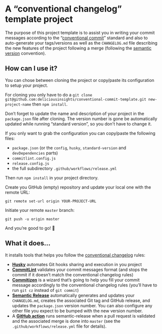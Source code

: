 # A “conventional changelog” template project

The purpose of this project template is to assist you in writing your commit messages according to the “[conventional commit](https://conventionalcommits.org/)” standard and also to auto-generate your tags/versions as well as the `CHANGELOG.md` file describing the new features of the project following a merge (following the [semantic version](https://semver.org/) convention).

## How can I use it?

You can chose between cloning the project or copy/paste its configuration to setup your project.

For cloning you only have to do a `git clone git@github.com:deliciousinsights/conventional-commit-template.git new-project-name` then `npm install`.

Don’t forget to update the name and description of your project in the `package.json` file after cloning.  The version number is gone be automatically updated while running “standard version”, so you don't have to change it.

If you only want to grab the configuration you can copy/paste the following files:

- `package.json` (or the `config`, `husky`, `standard-version` and `devDependencies` parts)
- `commitlint.config.js`
- `release.config.js`
- the full subdirectory `.github/workflows/release.yml`

Then run `npm install` in your project directory.

Create you GitHub (empty) repository and update your local one with the remote URL: 

```
git remote set-url origin YOUR-PROJECT-URL
```

Initiate your remote `master` branch: 

```
git push -u origin master
```

And you’re good to go! 🙌

## What it does…

It installs tools that helps you follow the [conventional changelog](https://github.com/conventional-changelog/conventional-changelog) rules:

- [**Husky**](https://www.npmjs.com/package/husky) automates Git hooks sharing and execution in you project
- [**CommitLint**](https://commitlint.js.org/) validates your commit messages format (and stops the commit if it doesn’t match the conventional changelog rules)
- [**Commitizen**](https://github.com/commitizen) is a wizard that’s going to help you fill your commit message accordingly to the conventional changelog rules (you’ll have to run `git cz` instead of `git commit`)
- [**Semantic Release**](https://semantic-release.gitbook.io/semantic-release) automatically generates and updates your `CHANGELOG.md`, creates the associated Git tag and GitHub release, and updates the `package.json` version number. You can also configure any other file you expect to be bumped with the new version number.
- A [**GitHub action**](https://github.com/features/actions) runs semantic-release when a pull request is validated and the associated merge is done into `master` (see the `.github/workflows/release.yml` file for details).
